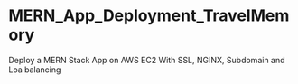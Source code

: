 # MERN_App_Deployment_TravelMemory
Deploy a MERN Stack App on AWS EC2 With SSL, NGINX, Subdomain and Loa balancing 
